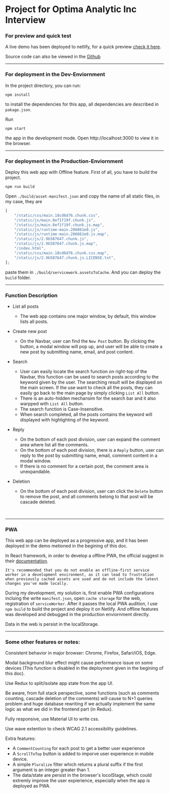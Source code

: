 # Project for Optima Analytic Inc Interview

### For preview and quick test
A live demo has been deployed to netlify, for a quick preview [check it here](https://chongshun-optima-analytic-interview-demo.netlify.app/).

Source code can also be viewed in the [Github](https://github.com/hobyfrezk/optima-react)


---
### For deployment in the Dev-Enviornment

In the project directory, you can run:

```
npm install
```

to install the dependencies for this app, all dependencies are described in `pakage.json`.

Run

```
npm start
```

the app in the development mode.
Open http://localhost:3000 to view it in the browser.<br />


---
### For deployment in the Production-Enviornment
Deploy this web app with Offline feature. First of all, you have to build the project.
```
npm run build
```

Open `./build/asset-manifest.json` and copy the name of all static files, in my case, they are 
```js
[
	"/static/css/main.18cd6d76.chunk.css",
	"/static/js/main.8ef1f19f.chunk.js",
	"/static/js/main.8ef1f19f.chunk.js.map",
	"/static/js/runtime-main.206861e8.js",
	"/static/js/runtime-main.206861e8.js.map",
	"/static/js/2.9b587647.chunk.js",
	"/static/js/2.9b587647.chunk.js.map",
	"/index.html",
	"/static/css/main.18cd6d76.chunk.css.map",
	"/static/js/2.9b587647.chunk.js.LICENSE.txt",
];
```

paste them in `./build/servicework.assetsToCache`. And you can deploy the `build` folder.


---
### Function Description

- List all posts

  - The web app contains one major window, by default, this window lists all posts.

- Create new post

  - On the Navbar, user can find the `New Post` button. By clicking the button, a modal window will pop up, and user will be able to create a new post by submitting name, email, and post content.

- Search

  - User can easily locate the search function on right-top of the Navbar, this function can be used to search posts according to the keyword given by the user. The searching result will be displayed on the main screen. If the use want to check all the posts, they can easily go back to the main page by simply clicking `List All` button.
  - There is an auto-hidden mechansim for the search bar and it also warpped with `List All` button.
  - The search function is Case-Insensitive.
  - When search completed, all the posts contains the keyword will displayed with highlighting of the keyword.

- Reply

  - On the bottom of each post division, user can expand the comment area where list all the comments.
  - On the bottom of each post division, there is a `Reply` button, user can reply to the post by submitting name, email, comment content in a modal window.
  - If there is no comment for a certain post, the comment area is unexpandable.

- Deletion
  - On the bottom of each post division, user can click the `Delete` button to remove the post, and all comments belong to that post will be cascade deleted.
<br />

---

### PWA
This web app can be deployed as a progressive app, and it has been deployed in the demo metioned in the begining of this doc.

In React framework, in order to develop a offline PWA, the official suggest in their [documentation](https://create-react-app.dev/docs/making-a-progressive-web-app/#:~:text=It%27s%20recommended%20that%20you%20do%20not%20enable%20an%20offline-first%20service%20worker%20in%20a%20development%20environment%2C%20as%20it%20can%20lead%20to%20frustration%20when%20previously%20cached%20assets%20are%20used%20and%20do%20not%20include%20the%20latest%20changes%20you%27ve%20made%20locally.).
``` 
It's recommended that you do not enable an offline-first service worker in a development environment, as it can lead to frustration when previously cached assets are used and do not include the latest changes you've made locally.
```

During my development, my solution is, first enable PWA configurations incluing the write `manifest.json`, open `cache storage` for the web, registration of `serviceWorker`. After it passes the local PWA audition, I use `npm build` to build the project and deploy it on Netlify. And offline features was developed and debugged in the production enviornment directly.

Data in the web is persist in the localStorage.

---
### Some other features or notes:
Consistent behavior in major browser: Chrome, Firefox, Safari/iOS, Edge.

Modal background blur effect might cause performance issue on some devices (This function is disabled in the deployment given in the begining of this doc).

Use Redux to split/isolate app state from the app UI.

Be aware, from full stack perspective, some functions (such as comments counting, cascade deletion of the comments) will cause to N+1 queries problem and huge database rewriting if we actually implement the same logic as what we did in the frontend part (in Redux).

Fully responsive, use Material UI to write css.

Use wave extention to check WCAG 2.1 accessibility guidelines.

Extra features:
- A `CommentCounting` for each post to get a better user experience
- A `ScrollToTop` button is added to imporve user experience in mobile device.
- A simple `Pluralize` filter which returns a plural suffix if the first argument is an integer greater than 1.
- The data/state are persist in the browser's locolStage, which could extremly improve the user expierience, especially when the app is deployed as PWA.